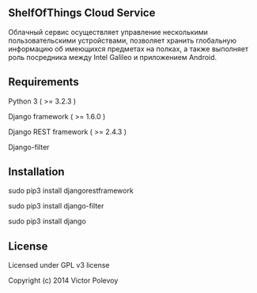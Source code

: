 ## ShelfOfThings Cloud Service
Облачный сервис осуществляет управление несколькими пользовательскими устройствами, позволяет
хранить глобальную информацию об имеющихся предметах на полках, а также выполняет роль посредника между 
Intel Galileo и приложением Android. 

## Requirements

Python 3 ( >= 3.2.3 )

Django framework ( >= 1.6.0 )

Django REST framework ( >= 2.4.3 )

Django-filter

## Installation
sudo pip3 install djangorestframework

sudo pip3 install django-filter

sudo pip3 install django


## License
Licensed under GPL v3 license

Copyright (c) 2014 Victor Polevoy
